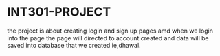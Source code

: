 # INT301-PROJECT

the project is about creating login and sign up pages amd when we login into the page the page will directed to account created and data will be saved into database that we created ie,dhawal.
